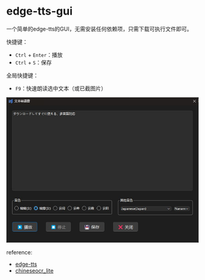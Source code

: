 # edge-tts-gui
一个简单的edge-tts的GUI，无需安装任何依赖项，只需下载可执行文件即可。

快捷键：
- `Ctrl` + `Enter`：播放
- `Ctrl` + `S`：保存

全局快捷键：
- `F9`：快速朗读选中文本（或已截图片）

![interface](cover.jpg)

reference: 
- [edge-tts](https://github.com/rany2/edge-tts)
- [chineseocr_lite](https://github.com/DayBreak-u/chineseocr_lite)